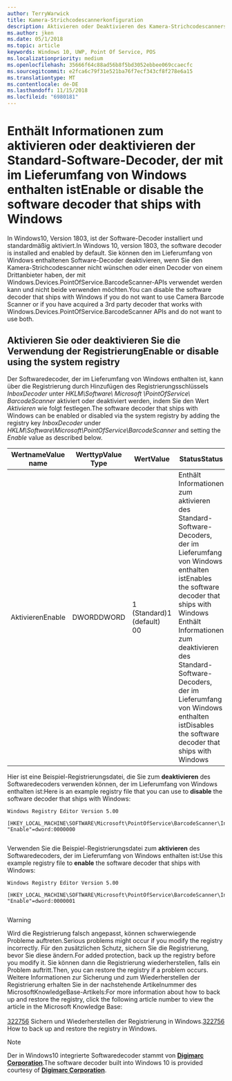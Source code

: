 ```yaml
---
author: TerryWarwick
title: Kamera-Strichcodescannerkonfiguration
description: Aktivieren oder Deaktivieren des Kamera-Strichcodescanners
ms.author: jken
ms.date: 05/1/2018
ms.topic: article
keywords: Windows 10, UWP, Point Of Service, POS
ms.localizationpriority: medium
ms.openlocfilehash: 35666f64c88ad56b8f5bd3052ebbee069ccaecfc
ms.sourcegitcommit: e2fca6c79f31e521ba76f7ecf343cf8f278e6a15
ms.translationtype: MT
ms.contentlocale: de-DE
ms.lasthandoff: 11/15/2018
ms.locfileid: "6980181"
---
```

# <a name="enable-or-disable-the-software-decoder-that-ships-with-windows"></a><span data-ttu-id="7e911-104">Enthält Informationen zum aktivieren oder deaktivieren der Standard-Software-Decoder, der mit im Lieferumfang von Windows enthalten ist</span><span class="sxs-lookup"><span data-stu-id="7e911-104">Enable or disable the software decoder that ships with Windows</span></span>
<span data-ttu-id="7e911-105">In Windows10, Version 1803, ist der Software-Decoder installiert und standardmäßig aktiviert.</span><span class="sxs-lookup"><span data-stu-id="7e911-105">In Windows 10, version 1803, the software decoder is installed and enabled by default.</span></span>  <span data-ttu-id="7e911-106">Sie können den im Lieferumfang von Windows enthaltenen Software-Decoder deaktivieren, wenn Sie den Kamera-Strichcodescanner nicht wünschen oder einen Decoder von einem Drittanbieter haben, der mit Windows.Devices.PointOfService.BarcodeScanner-APIs verwendet werden kann und nicht beide verwenden möchten.</span><span class="sxs-lookup"><span data-stu-id="7e911-106">You can disable the software decoder that ships with Windows if you do not want to use Camera Barcode Scanner or if you have acquired a 3rd party decoder that works with Windows.Devices.PointOfService.BarcodeScanner APIs and do not want to use both.</span></span>

## <a name="enable-or-disable-using-the-system-registry"></a><span data-ttu-id="7e911-107">Aktivieren Sie oder deaktivieren Sie die Verwendung der Registrierung</span><span class="sxs-lookup"><span data-stu-id="7e911-107">Enable or disable using the system registry</span></span>
<span data-ttu-id="7e911-108">Der Softwaredecoder, der im Lieferumfang von Windows enthalten ist, kann über die Registrierung durch Hinzufügen des Registrierungsschlüssels *InboxDecoder* unter *HKLM\Software\ Microsoft \PointOfService\ BarcodeScanner* aktiviert oder deaktiviert werden, indem Sie den Wert *Aktivieren* wie folgt festlegen.</span><span class="sxs-lookup"><span data-stu-id="7e911-108">The software decoder that ships with Windows can be enabled or disabled via the system registry by adding the registry key *InboxDecoder* under *HKLM\Software\Microsoft\PointOfService\BarcodeScanner* and setting the *Enable* value as described below.</span></span>

| <span data-ttu-id="7e911-109">Wertname</span><span class="sxs-lookup"><span data-stu-id="7e911-109">Value name</span></span>  | <span data-ttu-id="7e911-110">Werttyp</span><span class="sxs-lookup"><span data-stu-id="7e911-110">Value Type</span></span> | <span data-ttu-id="7e911-111">Wert</span><span class="sxs-lookup"><span data-stu-id="7e911-111">Value</span></span> | <span data-ttu-id="7e911-112">Status</span><span class="sxs-lookup"><span data-stu-id="7e911-112">Status</span></span> |
| ----------- | --------- | -------|--------|
| <span data-ttu-id="7e911-113">Aktivieren</span><span class="sxs-lookup"><span data-stu-id="7e911-113">Enable</span></span>      | <span data-ttu-id="7e911-114">DWORD</span><span class="sxs-lookup"><span data-stu-id="7e911-114">DWORD</span></span>     | <span data-ttu-id="7e911-115">1 (Standard)</span><span class="sxs-lookup"><span data-stu-id="7e911-115">1 (default)</span></span><br/><span data-ttu-id="7e911-116">0</span><span class="sxs-lookup"><span data-stu-id="7e911-116">0</span></span> |  <span data-ttu-id="7e911-117">Enthält Informationen zum aktivieren des Standard-Software-Decoders, der im Lieferumfang von Windows enthalten ist</span><span class="sxs-lookup"><span data-stu-id="7e911-117">Enables the software decoder that ships with Windows</span></span> <br/> <span data-ttu-id="7e911-118">Enthält Informationen zum deaktivieren des Standard-Software-Decoders, der im Lieferumfang von Windows enthalten ist</span><span class="sxs-lookup"><span data-stu-id="7e911-118">Disables the software decoder that ships with Windows</span></span> |


<span data-ttu-id="7e911-119">Hier ist eine Beispiel-Registrierungsdatei, die Sie zum **deaktivieren** des Softwaredecoders verwenden können, der im Lieferumfang von Windows enthalten ist:</span><span class="sxs-lookup"><span data-stu-id="7e911-119">Here is an example registry file that you can use to **disable** the software decoder that ships with Windows:</span></span>

```
Windows Registry Editor Version 5.00

[HKEY_LOCAL_MACHINE\SOFTWARE\Microsoft\PointOfService\BarcodeScanner\InboxDecoder]
"Enable"=dword:0000000


```  
    
<span data-ttu-id="7e911-120">Verwenden Sie die Beispiel-Registrierungsdatei zum **aktivieren** des Softwaredecoders, der im Lieferumfang von Windows enthalten ist:</span><span class="sxs-lookup"><span data-stu-id="7e911-120">Use this example registry file to **enable** the software decoder that ships with Windows:</span></span>

```
Windows Registry Editor Version 5.00

[HKEY_LOCAL_MACHINE\SOFTWARE\Microsoft\PointOfService\BarcodeScanner\InboxDecoder]
"Enable"=dword:0000001


```  

> [!Warning] 
> <span data-ttu-id="7e911-121">Wird die Registrierung falsch angepasst, können schwerwiegende Probleme auftreten.</span><span class="sxs-lookup"><span data-stu-id="7e911-121">Serious problems might occur if you modify the registry incorrectly.</span></span>  <span data-ttu-id="7e911-122">Für den zusätzlichen Schutz, sichern Sie die Registrierung, bevor Sie diese ändern.</span><span class="sxs-lookup"><span data-stu-id="7e911-122">For added protection, back up the registry before you modify it.</span></span>  <span data-ttu-id="7e911-123">Sie können dann die Registrierung wiederherstellen, falls ein Problem auftritt.</span><span class="sxs-lookup"><span data-stu-id="7e911-123">Then, you can restore the registry if a problem occurs.</span></span>  <span data-ttu-id="7e911-124">Weitere Informationen zur Sicherung und zum Wiederherstellen der Registrierung erhalten Sie in der nachstehende Artikelnummer des MicrosoftKnowledgeBase-Artikels:</span><span class="sxs-lookup"><span data-stu-id="7e911-124">For more information about how to back up and restore the registry, click the following article number to view the article in the Microsoft Knowledge Base:</span></span> <br/><br/> <span data-ttu-id="7e911-125">[322756](http://support.microsoft.com/kb/322756) Sichern und Wiederherstellen der Registrierung in Windows.</span><span class="sxs-lookup"><span data-stu-id="7e911-125">[322756](http://support.microsoft.com/kb/322756) How to back up and restore the registry in Windows.</span></span>

> [!NOTE]
> <span data-ttu-id="7e911-126">Der in Windows10 integrierte Softwaredecoder stammt von [**Digimarc Corporation**](https://www.digimarc.com/).</span><span class="sxs-lookup"><span data-stu-id="7e911-126">The software decoder built into Windows 10 is provided courtesy of  [**Digimarc Corporation**](https://www.digimarc.com/).</span></span>
